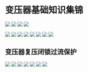 # 变压器基础知识集锦

![](https://raw.githubusercontent.com/LeroyK111/pictureBed/master/20241207210608.png)
![](../readme.assets/Pasted%20image%2020241207210638.png)
![](https://raw.githubusercontent.com/LeroyK111/pictureBed/master/20241207210659.png)
![](https://raw.githubusercontent.com/LeroyK111/pictureBed/master/20241207210727.png)

![](https://raw.githubusercontent.com/LeroyK111/pictureBed/master/20241207210747.png)
![](https://raw.githubusercontent.com/LeroyK111/pictureBed/master/20241207210807.png)
![](https://raw.githubusercontent.com/LeroyK111/pictureBed/master/20241207210832.png)
![](https://raw.githubusercontent.com/LeroyK111/pictureBed/master/20241207210859.png)
![](https://raw.githubusercontent.com/LeroyK111/pictureBed/master/20241207210921.png)
![](https://raw.githubusercontent.com/LeroyK111/pictureBed/master/20241207210948.png)
![](https://raw.githubusercontent.com/LeroyK111/pictureBed/master/20241207211016.png)
![](https://raw.githubusercontent.com/LeroyK111/pictureBed/master/20241207211041.png)
## 变压器复压闭锁过流保护
![](https://raw.githubusercontent.com/LeroyK111/pictureBed/master/20241207211137.png)
![](https://raw.githubusercontent.com/LeroyK111/pictureBed/master/20241207211201.png)
![](https://raw.githubusercontent.com/LeroyK111/pictureBed/master/20241207211230.png)
![](https://raw.githubusercontent.com/LeroyK111/pictureBed/master/20241207211254.png)
![](https://raw.githubusercontent.com/LeroyK111/pictureBed/master/20241207211315.png)
![](https://raw.githubusercontent.com/LeroyK111/pictureBed/master/20241207211340.png)
![](https://raw.githubusercontent.com/LeroyK111/pictureBed/master/20241207211402.png)











